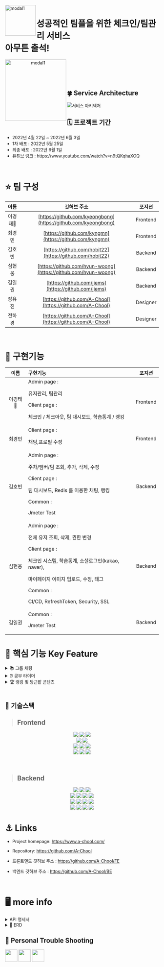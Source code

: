 <!-- 서비스 간략설명  -->
<img width="100" alt="modal1" src="https://user-images.githubusercontent.com/98807506/171565945-5a4e4ec0-fa18-43e7-a5fa-1e0e981e47d7.png" align="left">
<h1 align="left"> 성공적인 팀플을 위한 체크인/팀관리 서비스<br/>아무튼 출석!</h1>



<center>
<a href="https://www.a-chool.com/"><img width="200" alt="modal1" src="https://user-images.githubusercontent.com/98807506/171565120-50a28594-4326-41ac-ab1e-4f099d9cfc16.png" align="left"></a>      
  
</center>

<br>
<br>
<br>
<br>


## 🍀 Service Architecture
![서비스 아키텍쳐](https://user-images.githubusercontent.com/98807506/171581919-4f903fe2-92e1-48ac-a31b-7e900ce4b1fe.png)



## 🗓 프로젝트 기간
- 2022년 4월 22일 ~ 2022년 6월 3일
- 1차 배포 : 2022년 5월 25일
- 최종 배포 : 2022년 6월 1일
- 유튜브 링크 : https://www.youtube.com/watch?v=n9tQKqhaXOQ

<br>

# ⭐️ 팀 구성
| 이름     | 깃허브 주소                                                | 포지션     |
|:--------:|:----------------------------------------------------------:|:-----------:|
| 이경태🔰 | [https://github.com/kyeongbong](https://github.com/kyeongbong)                     | Frontend     |
| 최경민   | [https://github.com/kyngmn](https://github.com/kyngmn)                     | Frontend     |
| 김호빈   | [https://github.com/hobit22](https://github.com/hobit22) | Backend     |
| 심현웅   | [https://github.com/hyun-woong](https://github.com/hyun-woong)                     | Backend |
| 김일권   | [https://github.com/jjems](https://github.com/jjems)                     | Backend |
| 장유진   | [https://github.com/A-Chool](https://github.com/A-Chool)                     | Designer |
| 전하경   | [https://github.com/A-Chool](https://github.com/A-Chool)                     | Designer |

<br>

# 📎 구현기능


| 이름     | 구현기능                                                | 포지션     |
|:--------:|:----------------------------------------------------------|:-----------:|
| 이경태🔰 | Admin page : <p>유저관리, 팀관리</p> Client page : <p>체크인 / 체크아웃, 팀 대시보드, 학습통계 / 랭킹 </p>                  | Frontend     |
| 최경민   | Client page : <p>채팅,프로필 수정</p>       | Frontend     |
| 김호빈   | Admin page : <p>주차/멤버/팀 조회, 추가, 삭제, 수정</p> Client page : <p>팀 대시보드, Redis 를 이용한 채팅, 랭킹</p> Common : <p>Jmeter Test</p>| Backend     |
| 심현웅   | Admin page : <p>전체 유저 조회, 삭제, 권한 변경</p> Client page : <p>체크인 시스템, 학습통계, 소셜로그인(kakao, naver),</p><p>마이페이지 이미지 업로드, 수정, 태그</p>Common : <p>CI/CD, RefreshToken, Security, SSL</p>                     | Backend |
| 김일권   | Common : <p>Jmeter Test</p>| Backend     |

# 🎯 핵심 기능 Key Feature

<details>
<summary>📚 그룹 채팅</summary>
<div markdown="1">
 <br>
  → 팀별 그룹 채팅 서비스를 지원
  <br> → 대화 내용은 저장되어, 페이지를 벗어났다 다시 돌아와도 유지
</div>
</details>

<details>
<summary>⏰ 공부 타이머</summary>
<div markdown="1">
<br>
  → 유저별 공부 시간을 기록할 수 있는 타이머 제공
  <br> → 타이머는 매일 오전 5시에 초기화 됨
  <br> → checkOut을 누르지 않은 유저의 경우 마지막 checkIn 시간에서 한 시간이 추가된 상태로 저장
</div>
</details>
<details>
<summary>🏆 랭킹 및 당근밭 콘텐츠</summary>
<div markdown="1">
 <br>
   → 유저의 일별 누적 공부시간을 기준으로 랭킹이 집계되며, 일별 공부시간에 비례해 당근 밭에 당근이 심어짐
</div>

</details>

<br>

## 📜 기술스택

> ## Frontend

<p align="center">
<img src="https://img.shields.io/badge/github-181717?style=for-the-badge&logo=github&logoColor=white">
<img src="https://img.shields.io/badge/Axios-764ABC?style=for-the-badge&logo=Axios&logoColor=white">
<img src="https://img.shields.io/badge/html-E34F26?style=for-the-badge&logo=html5&logoColor=white">
  
<br>
<!-- <img src="https://img.shields.io/badge/WebRTC-333333?style=for-the-badge&logo=WebRTC&logoColor=white"> -->
<img src="https://img.shields.io/badge/Route53-E68B49?style=for-the-badge&logo=Route53s&logoColor=white">
<img src="https://img.shields.io/badge/Amplify-FBBD62?style=for-the-badge&logo=Amplify&logoColor=white">
  
<br>
<img src="https://img.shields.io/badge/css-1572B6?style=for-the-badge&logo=css3&logoColor=white">
<img src="https://img.shields.io/badge/javascript-F7DF1E?style=for-the-badge&logo=javascript&logoColor=black">
<img src="https://img.shields.io/badge/React-61DAFB?style=for-the-badge&logo=React&logoColor=black">

 <br>
 <img src="https://img.shields.io/badge/Redux-764ABC?style=for-the-badge&logo=Redux&logoColor=white"> 
 <img src="https://img.shields.io/badge/Styled Components-F893D1?style=for-the-badge&logo=styledComponents&logoColor=white">
 <img src="https://img.shields.io/badge/Socket.io-010101?style=for-the-badge&logo=Socket.io&logoColor=white">
  
<br>
<br>
<br>

> ## Backend

<p align="center">

<img src="https://img.shields.io/badge/Spring-6DB33F?style=for-the-badge&logo=Spring&logoColor=white">
<img src="https://img.shields.io/badge/Java-EC2025?style=for-the-badge&logo=Java&logoColor=white">
<img src="https://img.shields.io/badge/Gradle-39D52D?style=for-the-badge&logo=Gradle&logoColor=white">
  
<br>
<img src="https://img.shields.io/badge/Jenkins-D73634?style=for-the-badge&logo=Jenkins&logoColor=white">
<img src="https://img.shields.io/badge/jwt-000000?style=for-the-badge&logo=jwt&logoColor=white">
<img src="https://img.shields.io/badge/Docker-4DCBFE?style=for-the-badge&logo=Docker&logoColor=white">
<img src="https://img.shields.io/badge/AWS EC2 SDK-F58536?style=for-the-badge&logo=AWS&logoColor=white">
  
<br>
<img src="https://img.shields.io/badge/MySQL-4479A1?style=for-the-badge&logo=MySQL&logoColor=white">
<img src="https://img.shields.io/badge/Amazon S3-E15343?style=for-the-badge&logo=S3&logoColor=white">
<img src="https://img.shields.io/badge/Elasticache-5294CF?style=for-the-badge&logo=Elasticache&logoColor=white">
<img src="https://img.shields.io/badge/Redis-D82A20?style=for-the-badge&logo=Redis&logoColor=white">

<br>
<img src="https://img.shields.io/badge/Notion-181818?style=for-the-badge&logo=Notion&logoColor=white">
<img src="https://img.shields.io/badge/Socket.io-010101?style=for-the-badge&logo=Socket.io&logoColor=white">
<img src="https://img.shields.io/badge/github-181717?style=for-the-badge&logo=github&logoColor=white">
<img src="https://img.shields.io/badge/Slack-4A154B?style=for-the-badge&logo=Slack&logoColor=white">
  

<br>
  
# ⚓️ Links

- Project homepage: https://www.a-chool.com/
- Repository: https://github.com/A-Chool

- 프론트엔드 깃허브 주소 : https://github.com/A-Chool/FE
- 백엔드 깃허브 주소 : https://github.com/A-Chool/BE

<br> 
  
  

# 🖥 more info
  
  <details>
<summary>API 명세서</summary>
<div markdown="1">

![Admin](https://user-images.githubusercontent.com/98807506/171592425-072c43c7-d621-4d63-84ce-d01be14db1ed.png)
![User](https://user-images.githubusercontent.com/98807506/171592532-61eec599-1501-4fe2-adc2-243da9aacb21.png)

</div>
</details>

<details>
<summary>🐳 ERD</summary>
<div markdown="1">
  
![erd](https://user-images.githubusercontent.com/98807506/171581214-5687b031-695d-436c-80bc-441c911f48f3.png)
  
</div>
</details>
  

## 📌 Personal Trouble Shooting
<a href="https://github.com/A-Chool/BE/wiki/%5BHobinKim%5DTrouble-Shooting" target="_blank"><img height="40"  src="https://img.shields.io/static/v1?label=Spring&message=김호빈 &color=08CE5D&style=for-the-badge&>"/></a>
<a href="https://github.com/A-Chool/BE/wiki/%5BHyunWoong%5DTrouble-Shooting" target="_blank"><img height="40"  src="https://img.shields.io/static/v1?label=Spring&message=심현웅 &color=08CE5D&style=for-the-badge&>"/></a>
<a href="https://github.com/A-Chool/FE/wiki" target="_blank"><img height="40"  src="https://img.shields.io/static/v1?label=React&message=이경태 &color=95D0F6&style=for-the-badge&>"/></a>
